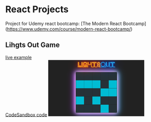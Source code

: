 # React Projects

Project for Udemy react bootcamp: [The Modern React Bootcamp] (https://www.udemy.com/course/modern-react-bootcamp/)

## Lihgts Out Game
[live example](https://fg516.csb.app/)<br/>
[CodeSandbox code](https://codesandbox.io/s/react-lights-out-game-fg516)
<img src="https://github.com/Kersic/ReactPracticeProjects/blob/master/8-lights-out-game/2019-11-06%2020_19_48-Microsoft%20Edge.png" width="300">

